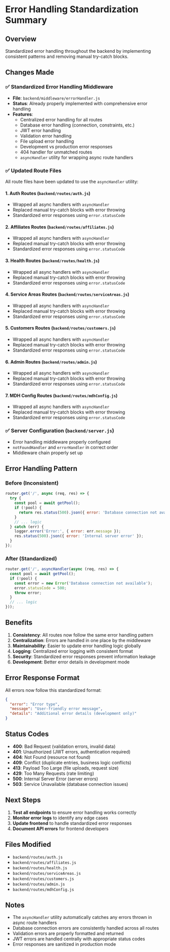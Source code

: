 # Error Handling Standardization Summary

## Overview
Standardized error handling throughout the backend by implementing consistent patterns and removing manual try-catch blocks.

## Changes Made

### ✅ **Standardized Error Handling Middleware**
- **File**: `backend/middleware/errorHandler.js`
- **Status**: Already properly implemented with comprehensive error handling
- **Features**:
  - Centralized error handling for all routes
  - Database error handling (connection, constraints, etc.)
  - JWT error handling
  - Validation error handling
  - File upload error handling
  - Development vs production error responses
  - 404 handler for unmatched routes
  - `asyncHandler` utility for wrapping async route handlers

### ✅ **Updated Route Files**
All route files have been updated to use the `asyncHandler` utility:

#### 1. **Auth Routes** (`backend/routes/auth.js`)
- Wrapped all async handlers with `asyncHandler`
- Replaced manual try-catch blocks with error throwing
- Standardized error responses using `error.statusCode`

#### 2. **Affiliates Routes** (`backend/routes/affiliates.js`)
- Wrapped all async handlers with `asyncHandler`
- Replaced manual try-catch blocks with error throwing
- Standardized error responses using `error.statusCode`

#### 3. **Health Routes** (`backend/routes/health.js`)
- Wrapped all async handlers with `asyncHandler`
- Replaced manual try-catch blocks with error throwing
- Standardized error responses using `error.statusCode`

#### 4. **Service Areas Routes** (`backend/routes/serviceAreas.js`)
- Wrapped all async handlers with `asyncHandler`
- Replaced manual try-catch blocks with error throwing
- Standardized error responses using `error.statusCode`

#### 5. **Customers Routes** (`backend/routes/customers.js`)
- Wrapped all async handlers with `asyncHandler`
- Replaced manual try-catch blocks with error throwing
- Standardized error responses using `error.statusCode`

#### 6. **Admin Routes** (`backend/routes/admin.js`)
- Wrapped all async handlers with `asyncHandler`
- Replaced manual try-catch blocks with error throwing
- Standardized error responses using `error.statusCode`

#### 7. **MDH Config Routes** (`backend/routes/mdhConfig.js`)
- Wrapped all async handlers with `asyncHandler`
- Replaced manual try-catch blocks with error throwing
- Standardized error responses using `error.statusCode`

### ✅ **Server Configuration** (`backend/server.js`)
- Error handling middleware properly configured
- `notFoundHandler` and `errorHandler` in correct order
- Middleware chain properly set up

## Error Handling Pattern

### **Before (Inconsistent)**
```javascript
router.get('/', async (req, res) => {
  try {
    const pool = await getPool();
    if (!pool) {
      return res.status(500).json({ error: 'Database connection not available' });
    }
    // ... logic
  } catch (err) {
    logger.error('Error:', { error: err.message });
    res.status(500).json({ error: 'Internal server error' });
  }
});
```

### **After (Standardized)**
```javascript
router.get('/', asyncHandler(async (req, res) => {
  const pool = await getPool();
  if (!pool) {
    const error = new Error('Database connection not available');
    error.statusCode = 500;
    throw error;
  }
  // ... logic
}));
```

## Benefits

1. **Consistency**: All routes now follow the same error handling pattern
2. **Centralization**: Errors are handled in one place by the middleware
3. **Maintainability**: Easier to update error handling logic globally
4. **Logging**: Centralized error logging with consistent format
5. **Security**: Standardized error responses prevent information leakage
6. **Development**: Better error details in development mode

## Error Response Format

All errors now follow this standardized format:
```json
{
  "error": "Error type",
  "message": "User-friendly error message",
  "details": "Additional error details (development only)"
}
```

## Status Codes

- **400**: Bad Request (validation errors, invalid data)
- **401**: Unauthorized (JWT errors, authentication required)
- **404**: Not Found (resource not found)
- **409**: Conflict (duplicate entries, business logic conflicts)
- **413**: Payload Too Large (file uploads, request size)
- **429**: Too Many Requests (rate limiting)
- **500**: Internal Server Error (server errors)
- **503**: Service Unavailable (database connection issues)

## Next Steps

1. **Test all endpoints** to ensure error handling works correctly
2. **Monitor error logs** to identify any edge cases
3. **Update frontend** to handle standardized error responses
4. **Document API errors** for frontend developers

## Files Modified

- `backend/routes/auth.js`
- `backend/routes/affiliates.js`
- `backend/routes/health.js`
- `backend/routes/serviceAreas.js`
- `backend/routes/customers.js`
- `backend/routes/admin.js`
- `backend/routes/mdhConfig.js`

## Notes

- The `asyncHandler` utility automatically catches any errors thrown in async route handlers
- Database connection errors are consistently handled across all routes
- Validation errors are properly formatted and returned
- JWT errors are handled centrally with appropriate status codes
- Error responses are sanitized in production mode
